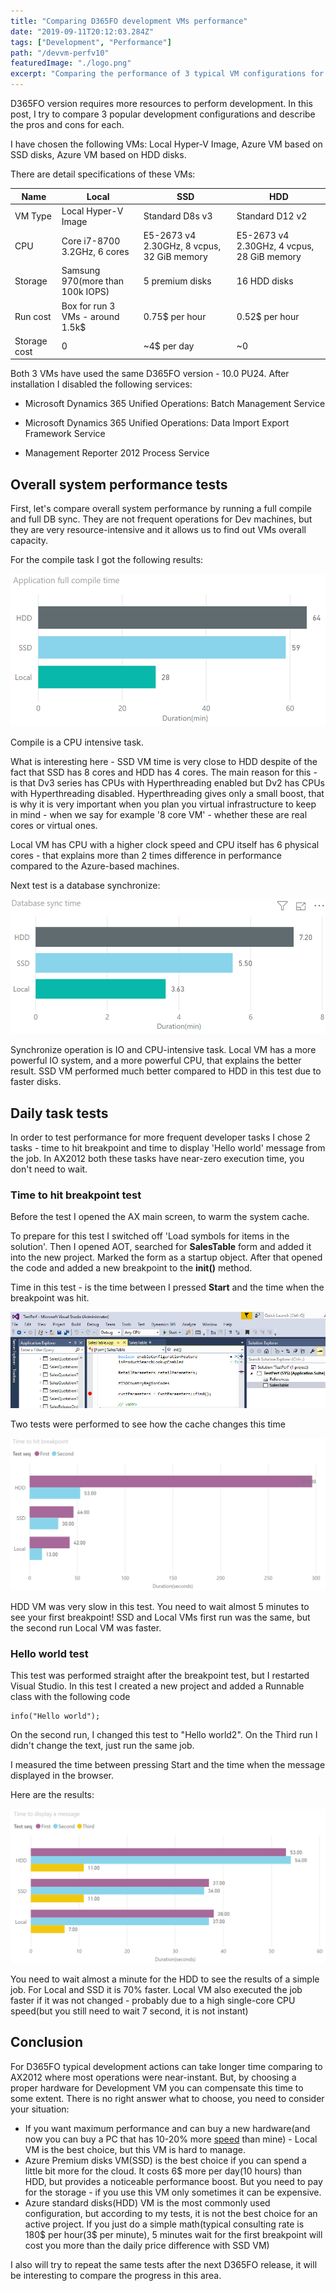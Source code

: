 ```yaml
---
title: "Comparing D365FO development VMs performance"
date: "2019-09-11T20:12:03.284Z"
tags: ["Development", "Performance"]
path: "/devvm-perfv10"
featuredImage: "./logo.png"
excerpt: "Comparing the performance of 3 typical VM configurations for D365FO development"
---
```


D365FO version requires more resources to perform development. In this post, I try to compare 3 popular development configurations and describe the pros and cons for each.

I have chosen the following VMs: Local Hyper-V Image, Azure VM based on SSD disks, Azure VM based on HDD disks.

There are detail specifications of these VMs:

| Name         | Local                            | SSD                                        | HDD                                        |
| ------------ | -------------------------------- | ------------------------------------------ | ------------------------------------------ |
| VM Type      | Local Hyper-V Image              | Standard D8s v3                            | Standard D12 v2                            |
| CPU          | Core i7-8700 3.2GHz, 6 cores     | E5-2673 v4 2.30GHz, 8 vcpus, 32 GiB memory | E5-2673 v4 2.30GHz, 4 vcpus, 28 GiB memory |
| Storage      | Samsung 970(more than 100k IOPS) | 5 premium disks                            | 16 HDD disks                               |
| Run cost     | Box for run 3 VMs - around 1.5k$ | 0.75$ per hour                             | 0.52$ per hour                             |
| Storage cost | 0                                | ~4$ per day                                | ~0                                         |

Both 3 VMs have used the same D365FO version - 10.0 PU24. After installation I disabled the following services:

- Microsoft Dynamics 365 Unified Operations: Batch Management Service

- Microsoft Dynamics 365 Unified Operations: Data Import Export Framework Service

- Management Reporter 2012 Process Service

## Overall system performance tests

First, let's compare overall system performance by running a full compile and full DB sync. They are not frequent operations for Dev machines, but they are very resource-intensive and it allows us to find out VMs overall capacity.

For the compile task I got the following results:

![Full compile time](FullCompileTime.png)

Compile is a CPU intensive task.

What is interesting here - SSD VM time is very close to HDD despite of the fact that SSD has 8 cores and HDD has 4 cores. The main reason for this - is that Dv3 series has CPUs with Hyperthreading enabled but Dv2 has CPUs with Hyperthreading disabled. Hyperthreading gives only a small boost, that is why it is very important when you plan you virtual infrastructure to keep in mind - when we say for example '8 core VM' - whether these are real cores or virtual ones.

Local VM has CPU with a higher clock speed and CPU itself has 6 physical cores - that explains more than 2 times difference in performance compared to the Azure-based machines.

Next test is a database synchronize:

![Full Sync time](FullSyncTime.png)

Synchronize operation is IO and CPU-intensive task. Local VM has a more powerful IO system, and a more powerful CPU, that explains the better result. SSD VM performed much better compared to HDD in this test due to faster disks.

## Daily task tests

In order to test performance for more frequent developer tasks I chose 2 tasks - time to hit breakpoint and time to display 'Hello world' message from the job. In AX2012 both these tasks have near-zero execution time, you don't need to wait.

### Time to hit breakpoint test

Before the test I opened the AX main screen, to warm the system cache.

To prepare for this test I switched off 'Load symbols for items in the solution'. Then I opened AOT, searched for **SalesTable** form and added it into the new project. Marked the form as a startup object. After that opened the code and added a new breakpoint to the **init()** method.

Time in this test - is the time between I pressed **Start** and the time when the breakpoint was hit.

![Breakpoint image](HitTheBreakpoint.jpg)

Two tests were performed to see how the cache changes this time

![TimeToHitBreakpoint results](TimeToHitBreakpoint.png)

HDD VM was very slow in this test. You need to wait almost 5 minutes to see your first breakpoint! SSD and Local VMs first run was the same, but the second run Local VM was faster.

### Hello world test

This test was performed straight after the breakpoint test, but I restarted Visual Studio. In this test I created a new project and added a Runnable class with the following code

```charp
info("Hello world");  
```

On the second run, I changed this test to "Hello world2". On the Third run I didn't change the text, just run the same job.

I measured the time between pressing Start and the time when the message displayed in the browser. 

Here are the results:

![Test](HelloWorldTest.png)

You need to wait almost a minute for the HDD to see the results of a simple job. For Local and SSD it is 70% faster. Local VM also executed the job faster if it was not changed - probably due to a high single-core CPU speed(but you still need to wait 7 second, it is not instant)

## Conclusion

For D365FO typical development actions can take longer time comparing to AX2012 where most operations were near-instant. But, by choosing a proper hardware for Development VM you can compensate this time to some extent. There is no right answer what to choose, you need to consider your situation:

- If you want maximum performance and can buy a new hardware(and now you can buy a PC that has 10-20% more [speed](https://www.cpubenchmark.net/singleThread.html) than mine) - Local VM is the best choice, but this VM is hard to manage.
- Azure Premium disks VM(SSD) is the best choice if you can spend a little bit more for the cloud. It costs 6$ more per day(10 hours) than HDD, but provides a noticeable performance boost. But you need to pay for the storage - if you use this VM only sometimes it can be expensive.
- Azure standard disks(HDD) VM is the most commonly used configuration, but according to my tests, it is not the best choice for an active project. If you just do a simple math(typical consulting rate is 180$ per hour(3$ per minute), 5 minutes wait for the first breakpoint will cost you more than the daily price difference with SSD VM)

I also will try to repeat the same tests after the next D365FO release, it will be interesting to compare the progress in this area.
